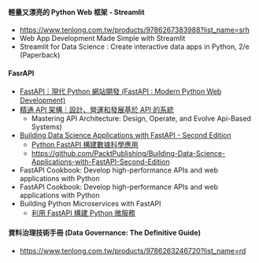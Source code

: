 #### 輕量又漂亮的 Python Web 框架 - Streamlit 
- https://www.tenlong.com.tw/products/9786267383988?list_name=srh
- Web App Development Made Simple with Streamlit
- Streamlit for Data Science : Create interactive data apps in Python, 2/e (Paperback)

#### FasrAPI
- [FastAPI｜現代 Python 網站開發 (FastAPI : Modern Python Web Development)](https://www.tenlong.com.tw/products/9786264250238?list_name=srh)
- [精通 API 架構｜設計、營運和發展基於 API 的系統](https://www.tenlong.com.tw/products/9786263245471?list_name=rd)
  - Mastering API Architecture: Design, Operate, and Evolve Api-Based Systems)
- [Building Data Science Applications with FastAPI - Second Edition](https://learning.oreilly.com/library/view/building-data-science/9781837632749/)
  - [Python FastAPI 構建數據科學應用](https://www.tenlong.com.tw/products/9787512437814?list_name=srh)
  - https://github.com/PacktPublishing/Building-Data-Science-Applications-with-FastAPI-Second-Edition
- FastAPI Cookbook: Develop high-performance APIs and web applications with Python
- FastAPI Cookbook: Develop high-performance APIs and web applications with Python
- Building Python Microservices with FastAPI
  - [利用 FastAPI 構建 Python 微服務](https://www.tenlong.com.tw/products/9787302644866?list_name=srh)

#### 資料治理技術手冊 (Data Governance: The Definitive Guide)
- https://www.tenlong.com.tw/products/9786263246720?list_name=rd
